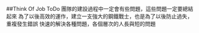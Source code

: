 ##Think Of Job
ToDo
團隊的建設過程中一定會有些問題，這些問題一定要總結起來
為了以後高效的運作，建立一支強大的鋼鐵戰士，也是為了以後防止過失，重複發生錯誤
快速的解決各種問題，各個層次的人長與短的問題
